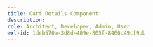 ```yaml
---
title: Cart Details Component
description: 
role: Architect, Developer, Admin, User
exl-id: 1deb570a-3d8d-409e-805f-8460c49cf9bb
---
```

